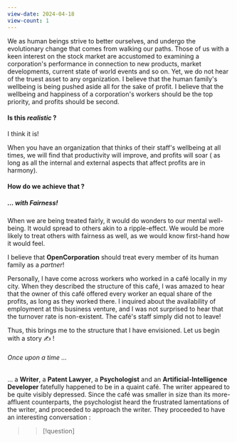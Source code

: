 ```yaml
---
view-date: 2024-04-18
view-count: 1
---
```




We as human beings strive to better ourselves, and undergo the evolutionary change that comes from walking our paths. Those of us with a keen interest on the stock market are accustomed to examining a corporation's performance in connection to new products, market developments, current state of world events and so on. Yet, we do not hear of the truest asset to any organization. I believe that the human family's wellbeing is being pushed aside all for the sake of profit. I believe that the wellbeing and happiness of a corporation's workers should be the top priority, and profits should be second. 



#### Is this *realistic* ?


I think it is!


When you have an organization that thinks of their staff's wellbeing at all times, we will find that productivity will improve, and profits will soar ( as long as all the internal and external aspects that affect profits are in harmony). 



#### How do we achieve that ?



##### ... with Fairness! 


When we are being treated fairly, it would do wonders to our mental well-being. It would spread to others akin to a ripple-effect. We would be more likely to treat others with fairness as well, as we would know first-hand how it would feel. 


I believe that **OpenCorporation** should treat every member of its human family as a *partner*!


Personally, I have come across workers who worked in a café locally in my city. When they described the structure of this café, I was amazed to hear that the owner of this café offered every worker an equal share of the profits, as long as they worked there. I inquired about the availability of employment at this business venture, and I was not surprised to hear that the turnover rate is non-existent. The café's staff simply did not to leave! 


Thus, this brings me to the structure that I have envisioned. Let us begin with a story ✍️ !



###### Once upon a time ...


...  a **Writer**, a **Patent Lawyer**, a **Psychologist** and an **Artificial-Intelligence Developer** fatefully happened to be in a quaint café. The writer appeared to be quite visibly depressed. Since the café was smaller in size than its more-affluent counterparts, the psychologist heard the frustrated lamentations of the writer, and proceeded to approach the writer. They proceeded to have an interesting conversation : 


>> [!question] 
>  



